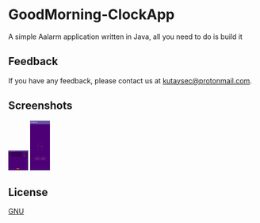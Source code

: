 
# GoodMorning-ClockApp

A simple Aalarm application written in Java, all you need to do is build it 


## Feedback

If you have any feedback, please contact us at kutaysec@protonmail.com.

  
## Screenshots

<img src="https://github.com/MorphyKutay/GoodMorning-ClockApp/blob/main/1.png" width="40" height="40"> <img src="https://github.com/MorphyKutay/GoodMorning-ClockApp/blob/main/2.png" width="40" height="100">


## License

[GNU](https://www.gnu.org/licenses/gpl-3.0.en.html)

  
